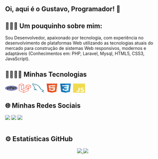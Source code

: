 ## Oi, aqui é o Gustavo, Programador! 👋
## 🧑🏽‍💻 Um pouquinho sobre mim:
<div>
  <p>
    Sou Desenvolvedor, apaixonado por tecnologia, com experiência no desenvolvimento de plataformas 
    Web utilizando as tecnologias atuais do mercado para construção de sistemas Web responsivos, 
    modernos e adaptáveis (Conhecimentos em: PHP, Laravel, Mysql, HTML5, CSS3, JavaScript).
  </p>
</div>

## 👨🏽‍💻🚀 Minhas Tecnologias  
  
<div style="display: inline_block">
  
  <img align="center" alt="PHP" height="30" width="40" src="https://raw.githubusercontent.com/devicons/devicon/master/icons/php/php-original.svg">
  <img align="center" alt="Laravel" height="30" width="40" src="https://raw.githubusercontent.com/devicons/devicon/master/icons/laravel/laravel-original.svg">
  <img align="center" alt="Mysql" height="30" width="40" src="https://raw.githubusercontent.com/devicons/devicon/master/icons/mysql/mysql-original.svg">
  <img align="center" alt="HTML" height="30" width="40" src="https://raw.githubusercontent.com/devicons/devicon/master/icons/html5/html5-original.svg">
  <img align="center" alt="CSS" height="30" width="40" src="https://raw.githubusercontent.com/devicons/devicon/master/icons/css3/css3-original.svg">
  <img align="center" alt="JavaScript" height="30" width="40" src="https://raw.githubusercontent.com/devicons/devicon/master/icons/javascript/javascript-plain.svg">
  

  ## 🌐 Minhas Redes Sociais

  <div> 
  <a href= "https://wa.me/5524992438454" target="_blank"><img src="https://img.shields.io/badge/WhatsApp-250366?style=for-the-badge&logo-whatsapp&logoColor=white"></a>
  <a href= "https://www.instagram.com/gustavo.haugusto?igsh=MWJoYnltZmE4cm9mOQ==" target="_blank"><img src="https://img.shields.io/badge/-Instagram-%23E4405F?style=for-the-badge&logo=instagram&logoColor=white" target="_blank"></a>
  <a href="https://www.linkedin.com/in/gustavo-augusto-244a01313?utm_source=share&utm_campaign=share_via&utm_content=profile&utm_medium=android_app"><img src="https://img.shields.io/badge/-LinkedIn-%230077B5?style=for-the-badge&logo=linkedin&logoColor=white" target="_blank"></a> 
</div>
  
 
</div><br>

## ⚙️ Estatísticas GitHub

<div align="center">
  <a href="https://github.com/Guhaugusto">
  <img height="170em" src="https://github-readme-stats.vercel.app/api?username=Guhaugusto&show_icons=true&theme=dark&include_all_commits=true&count_private=true"/>
  <img height="170em" src="https://github-readme-stats.vercel.app/api/top-langs/?username=Guhaugusto&layout=compact&langs_count=7&theme=dark"/>
</div>
